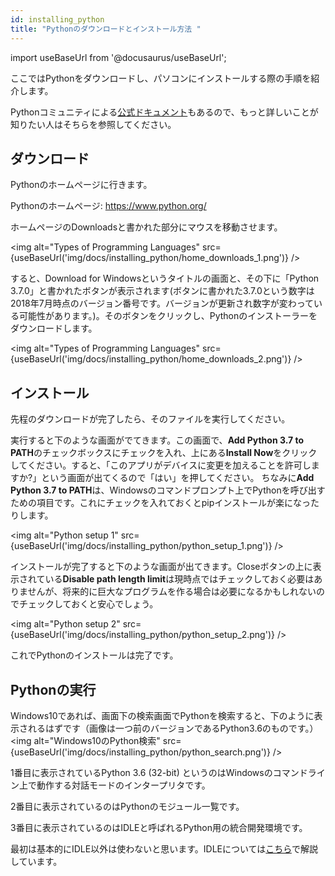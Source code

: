 ```yaml
---
id: installing_python
title: "Pythonのダウンロードとインストール方法 "
---
```


import useBaseUrl from '@docusaurus/useBaseUrl';


ここではPythonをダウンロードし、パソコンにインストールする際の手順を紹介します。 

Pythonコミュニティによる<a href="https://docs.python.org/ja/3/using/windows.html">公式ドキュメント</a>もあるので、もっと詳しいことが知りたい人はそちらを参照してください。 
## ダウンロード 

Pythonのホームページに行きます。 

Pythonのホームページ: <a href="https://www.python.org/">https://www.python.org/</a>

ホームページのDownloadsと書かれた部分にマウスを移動させます。 

<img alt="Types of Programming Languages" src={useBaseUrl('img/docs/installing_python/home_downloads_1.png')} />

すると、Download for Windowsというタイトルの画面と、その下に「Python 3.7.0」と書かれたボタンが表示されます(ボタンに書かれた3.7.0という数字は2018年7月時点のバージョン番号です。バージョンが更新され数字が変わっている可能性があります。)。そのボタンをクリックし、Pythonのインストーラーをダウンロードします。 

<img alt="Types of Programming Languages" src={useBaseUrl('img/docs/installing_python/home_downloads_2.png')} />

## インストール 

先程のダウンロードが完了したら、そのファイルを実行してください。 

実行すると下のような画面がでてきます。この画面で、<b>Add Python 3.7 to PATH</b>のチェックボックスにチェックを入れ、上にある<b>Install Now</b>をクリックしてください。すると、「このアプリがデバイスに変更を加えることを許可しますか?」という画面が出てくるので「はい」を押してください。 ちなみに<b>Add Python 3.7 to PATH</b>は、Windowsのコマンドプロンプト上でPythonを呼び出すための項目です。これにチェックを入れておくとpipインストールが楽になったりします。 

<img alt="Python setup 1" src={useBaseUrl('img/docs/installing_python/python_setup_1.png')} />

インストールが完了すると下のような画面が出てきます。Closeボタンの上に表示されている<b>Disable path length limit</b>は現時点ではチェックしておく必要はありませんが、将来的に巨大なプログラムを作る場合は必要になるかもしれないのでチェックしておくと安心でしょう。 

<img alt="Python setup 2" src={useBaseUrl('img/docs/installing_python/python_setup_2.png')} />

これでPythonのインストールは完了です。 

## Pythonの実行

Windows10であれば、画面下の検索画面でPythonを検索すると、下のように表示されるはずです（画像は一つ前のバージョンであるPython3.6のものです。）
<img alt="Windows10のPython検索" src={useBaseUrl('img/docs/installing_python/python_search.png')} /> 

1番目に表示されているPython 3.6 (32-bit) というのはWindowsのコマンドライン上で動作する対話モードのインタープリタです。 

2番目に表示されているのはPythonのモジュール一覧です。 

3番目に表示されているのはIDLEと呼ばれるPython用の統合開発環境です。 

最初は基本的にIDLE以外は使わないと思います。IDLEについては[こちら](trinket_and_idle)で解説しています。 